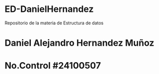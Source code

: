 # ED-DanielHernandez
Repositorio de la materia de Estructura de datos

# Daniel Alejandro Hernandez Muñoz 
# No.Control #24100507
